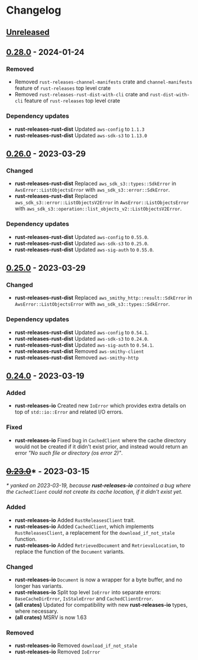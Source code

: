 # Changelog

## [Unreleased]

[Unreleased]: https://github.com/foresterre/rust-releases

## [0.28.0] - 2024-01-24

### Removed

* Removed `rust-releases-channel-manifests` crate and `channel-manifests` feature of `rust-releases` top level crate
* Removed `rust-releases-rust-dist-with-cli` crate and `rust-dist-with-cli` feature of `rust-releases` top level crate

### Dependency updates

* **rust-releases-rust-dist** Updated `aws-config` to `1.1.3`
* **rust-releases-rust-dist** Updated `aws-sdk-s3` to `1.13.0`

[0.28.0]: https://github.com/foresterre/rust-releases/releases/tag/v0.28.0

## [0.26.0] - 2023-03-29

### Changed

*  **rust-releases-rust-dist** Replaced `aws_sdk_s3::types::SdkError` in `AwsError::ListObjectsError` with `aws_sdk_s3::error::SdkError`.
*  **rust-releases-rust-dist** Replaced `aws_sdk_s3::error::ListObjectsV2Error` in `AwsError::ListObjectsError` with `aws_sdk_s3::operation::list_objects_v2::ListObjectsV2Error`.

### Dependency updates

* **rust-releases-rust-dist** Updated `aws-config` to `0.55.0`.
* **rust-releases-rust-dist** Updated `aws-sdk-s3` to `0.25.0`.
* **rust-releases-rust-dist** Updated `aws-sig-auth` to `0.55.0`.

[0.26.0]: https://github.com/foresterre/rust-releases/releases/tag/v0.26.0


## [0.25.0] - 2023-03-29

### Changed

*  **rust-releases-rust-dist** Replaced `aws_smithy_http::result::SdkError` in `AwsError::ListObjectsError` with `aws_sdk_s3::types::SdkError`.

### Dependency updates

* **rust-releases-rust-dist** Updated `aws-config` to `0.54.1`.
* **rust-releases-rust-dist** Updated `aws-sdk-s3` to `0.24.0`.
* **rust-releases-rust-dist** Updated `aws-sig-auth` to `0.54.1`.
* **rust-releases-rust-dist** Removed `aws-smithy-client`
* **rust-releases-rust-dist** Removed `aws-smithy-http`

[0.25.0]: https://github.com/foresterre/rust-releases/releases/tag/v0.25.0

## [0.24.0] - 2023-03-19

### Added

* **rust-releases-io** Created new `IoError` which provides extra details on top of `std::io::Error` and related I/O errors.

### Fixed

* **rust-releases-io** Fixed bug in `CachedClient` where the cache directory would not be created if it didn't exist prior, 
  and instead would return an error _"No such file or directory (os error 2)"_.

[0.24.0]: https://github.com/foresterre/rust-releases/releases/tag/v0.24.0

## ~~[0.23.0]~~* - 2023-03-15

_* yanked on 2023-03-19, because **rust-releases-io** contained a bug where
the `CachedClient` could not create its cache location, if it didn't exist yet._

### Added

* **rust-releases-io** Added `RustReleasesClient` trait.
* **rust-releases-io** Added `CachedClient`, which implements `RustReleasesClient`, a replacement for the `download_if_not_stale` function.
* **rust-releases-io** Added `RetrievedDocument` and `RetrievalLocation`, to replace the function of the `Document` variants.

### Changed

*  **rust-releases-io** `Document` is now a wrapper for a byte buffer, and no longer has variants.
*  **rust-releases-io** Split top level `IoError` into separate errors: `BaseCacheDirError`, `IsStaleError` and `CachedClientError`.
*  **(all crates)** Updated for compatibility with new **rust-releases-io** types, where necessary.
*  **(all crates)** MSRV is now 1.63

### Removed

* **rust-releases-io** Removed `download_if_not_stale`
* **rust-releases-io** Removed `IoError`

[0.23.0]: https://github.com/foresterre/rust-releases/releases/tag/v0.23.0
